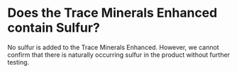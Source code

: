 # Does the Trace Minerals Enhanced contain Sulfur?

No sulfur is added to the Trace Minerals Enhanced. However, we cannot confirm that there is naturally occurring sulfur in the product without further testing.